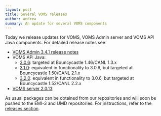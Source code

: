 ```yaml
---
layout: post
title: Several VOMS releases
author: andrea
summary: An update for several VOMS components
---
```


Today we release updates for VOMS, VOMS Admin server and VOMS API
Java components. For detailed release notes see:

- [VOMS Admin 3.4.1 release notes][rn-admin]
- VOMS API Java:
  - [3.0.6][rn-api-java-3-0-6]: targeted at Bouncycastle 1.46/CANL 1.3.x
  - [3.1.0][rn-api-java-3-1-0]: equivalent in functionality to 3.0.6, but
    targeted at Bouncycastle 1.50/CANL 2.1.x
  - [3.2.0][rn-api-java-3-2-0]: equivalent in functionality to 3.0.6, but
    targeted at Bouncycastle 1.52/CANL 2.2.x
- [VOMS server 2.0.13][rn-core]

As usual packages can be obtained from our repositories and will soon be pushed
to the EMI-3 and UMD repositories. For instructions, refer to  the [releases
section][releases].

[rn-admin]: {{site.baseurl}}/release-notes/voms-admin-server/3.4.1
[rn-core]: {{site.baseurl}}/release-notes/voms-server/2.0.13

[rn-api-java-3-0-6]: {{site.baseurl}}/release-notes/voms-api-java/3.0.6
[rn-api-java-3-1-0]: {{site.baseurl}}/release-notes/voms-api-java/3.1.0
[rn-api-java-3-2-0]: {{site.baseurl}}/release-notes/voms-api-java/3.2.0

[voms-admin-guide]: {{site.baseurl}}/documentation/voms-admin-guide/3.4.0
[voms-admin-user-guide]: {{site.baseurl}}/documentation/voms-admin-guide/3.4.0/user-guide.html
[voms-admin-vo-admin-guide]: {{site.baseurl}}/documentation/voms-admin-guide/3.4.0/vo-admin-guide.html

[releases]: {{site.baseurl}}/releases.html
